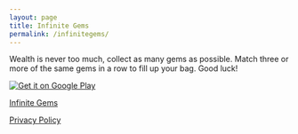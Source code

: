 ```yaml
---
layout: page
title: Infinite Gems
permalink: /infinitegems/
---
```


Wealth is never too much, collect as many gems as possible. 
Match three or more of the same gems in a row to fill up your bag.
Good luck!

<a href='https://play.google.com/store/apps/details?id=org.godotengine.infinitegems&pcampaignid=pcampaignidMKT-Other-global-all-co-prtnr-py-PartBadge-Mar2515-1'><img alt='Get it on Google Play' src='https://play.google.com/intl/en_us/badges/static/images/badges/en_badge_web_generic.png'/></a>

[Infinite Gems](https://play.google.com/store/apps/details?id=org.godotengine.infinitegems)

[Privacy Policy](https://blog.allme.one/infinite_gems_privacy_policy/)
